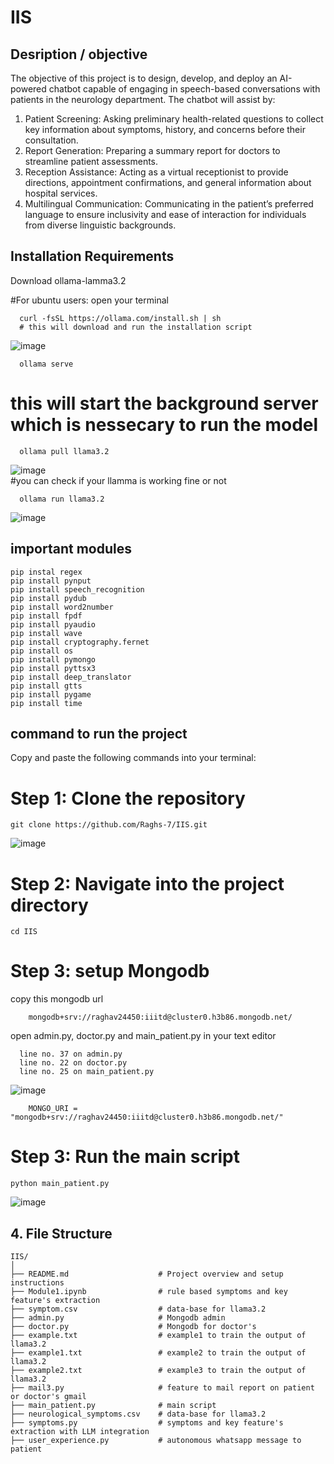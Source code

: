 # IIS

## Desription / objective 
The objective of this project is to design, develop, and deploy an AI-powered chatbot capable of
engaging in speech-based conversations with patients in the neurology department. The
chatbot will assist by:
1. Patient Screening: Asking preliminary health-related questions to collect key
information about symptoms, history, and concerns before their consultation.
2. Report Generation: Preparing a summary report for doctors to streamline patient
assessments.
3. Reception Assistance: Acting as a virtual receptionist to provide directions,
appointment confirmations, and general information about hospital services.
4. Multilingual Communication: Communicating in the patient’s preferred language to
ensure inclusivity and ease of interaction for individuals from diverse linguistic
backgrounds.

## Installation Requirements

  Download ollama-lamma3.2

  #For ubuntu users:
      open your terminal
      
      curl -fsSL https://ollama.com/install.sh | sh  
      # this will download and run the installation script
  ![image](https://github.com/user-attachments/assets/5333c1e2-b269-4e99-bab3-8ce515e538ab)
      
      ollama serve 
  # this will start the background server which is nessecary to run the model 
      
      ollama pull llama3.2
  ![image](https://github.com/user-attachments/assets/e60550e8-43ab-4dca-9a9b-25b37803136a)    
  #you can check if your llamma is working fine or not 

      ollama run llama3.2
  ![image](https://github.com/user-attachments/assets/ff334d8b-2279-47b2-a347-4122c35a19fe)
  

##  important modules

    pip instal regex
    pip install pynput
    pip install speech_recognition
    pip install pydub
    pip install word2number  
    pip install fpdf
    pip install pyaudio
    pip install wave
    pip install cryptography.fernet
    pip install os
    pip install pymongo
    pip install pyttsx3
    pip install deep_translator
    pip install gtts
    pip install pygame
    pip install time
    

## command to run the project 

  Copy and paste the following commands into your terminal:

  # Step 1: Clone the repository

    git clone https://github.com/Raghs-7/IIS.git
  ![image](https://github.com/user-attachments/assets/29ee5e01-84c0-45ba-939a-fc5afab523c1)

  # Step 2: Navigate into the project directory

    cd IIS

  # Step 3: setup Mongodb
  copy this mongodb url   
        
        mongodb+srv://raghav24450:iiitd@cluster0.h3b86.mongodb.net/

  open admin.py, doctor.py and main_patient.py in your text editor 

      line no. 37 on admin.py
      line no. 22 on doctor.py
      line no. 25 on main_patient.py

  ![image](https://github.com/user-attachments/assets/79a35575-fac2-45a0-8fd7-a8bef97f8c9d)
        
        MONGO_URI = "mongodb+srv://raghav24450:iiitd@cluster0.h3b86.mongodb.net/"
    
    
  # Step 3: Run the main script
    
    python main_patient.py
  ![image](https://github.com/user-attachments/assets/4df35d37-8f35-4148-aaab-aeb9790d6d02)



## 4. File Structure

```
IIS/
│
├── README.md                    # Project overview and setup instructions
├── Module1.ipynb                # rule based symptoms and key feature's extraction
├── symptom.csv                  # data-base for llama3.2
├── admin.py                     # Mongodb admin 
├── doctor.py                    # Mongodb for doctor's
├── example.txt                  # example1 to train the output of llama3.2 
├── example1.txt                 # example2 to train the output of llama3.2
├── example2.txt                 # example3 to train the output of llama3.2
├── mail3.py                     # feature to mail report on patient or doctor's gmail
├── main_patient.py              # main script
├── neurological_symptoms.csv    # data-base for llama3.2
├── symptoms.py                  # symptoms and key feature's extraction with LLM integration
├── user_experience.py           # autonomous whatsapp message to patient 

